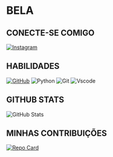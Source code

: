 # BELA

## CONECTE-SE COMIGO
[![Instagram](https://img.shields.io/badge/-Instagram-%23E4405F?style=for-the-badge&logo=instagram&logoColor=white)](https://www.instagram.com/bela.s.passos?igsh=MTRjamdoa3g1bWVneg==)

## HABILIDADES
[![GitHub](https://img.shields.io/badge/GitHub-100000?style=for-the-badge&logo=github&logoColor=white)](https://github.com/belapss12)
![Python](https://img.shields.io/badge/python-3670A0?style=for-the-badge&logo=python&logoColor=ffdd54)
![Git](https://img.shields.io/badge/GIT-E44C30?style=for-the-badge&logo=git&logoColor=white)
![Vscode](https://img.shields.io/badge/Vscode-007ACC?style=for-the-badge&logo=visual-studio-code&logoColor=white)


## GITHUB STATS
![GitHub Stats](https://github-readme-stats.vercel.app/api?username=belapss12&theme=transparent&bg_color=000&border_color=30A3DC&show_icons=true&icon_color=30A3DC&title_color=E94D5F&text_color=FFF)


## MINHAS CONTRIBUIÇÕES
[![Repo Card](https://github-readme-stats.vercel.app/api/pin/?username=belapss12&repo=SEUREPOSITORIO&bg_color=000&border_color=30A3DC&show_icons=true&icon_color=30A3DC&title_color=E94D5F&text_color=FFF)](https://github.com/belapss12/SEUREPOSITORIO)

